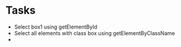 # Tasks
- Select box1 using getElementById
- Select all elements with class box using getElementByClassName
- 